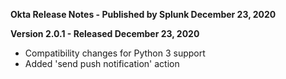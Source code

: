 **Okta Release Notes - Published by Splunk December 23, 2020**


**Version 2.0.1 - Released December 23, 2020**

* Compatibility changes for Python 3 support
* Added 'send push notification' action
